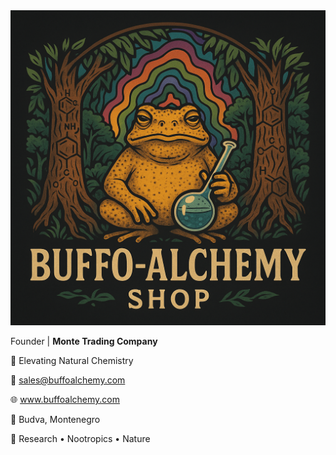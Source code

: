 <div class="card">
      <img src="B58D0125-0BDF-41DF-ACB6-E040461C9B12.png" alt="BuffoAlchemy Logo" />
      <p>Founder | <strong>Monte Trading Company</strong></p>
      <p>🌿 Elevating Natural Chemistry</p>
      <p>📧 <a href="mailto:sales@buffoalchemy.com">sales@buffoalchemy.com</a></p>
      <p>🌐 <a href="https://www.buffoalchemy.com">www.buffoalchemy.com</a></p>
      <p>📍 Budva, Montenegro</p>
      <p>🔬 Research • Nootropics • Nature</p>
    </div>
